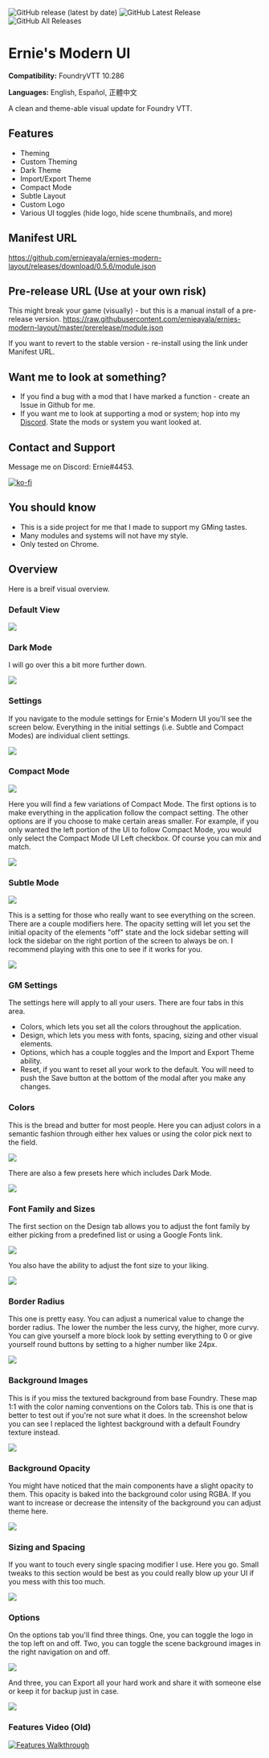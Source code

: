 ![GitHub release (latest by date)](https://img.shields.io/github/v/release/ernieayala/ernies-modern-layout?style=flat-square)
![GitHub Latest Release](https://img.shields.io/github/downloads/ernieayala/ernies-modern-layout/latest/total?style=flat-square)
![GitHub All Releases](https://img.shields.io/github/downloads/ernieayala/ernies-modern-layout/total?label=total%20downloads&style=flat-square)

# Ernie's Modern UI
**Compatibility:** FoundryVTT 10.286

**Languages:** English, Español, 正體中文

A clean and theme-able visual update for Foundry VTT.

## Features
- Theming
- Custom Theming
- Dark Theme
- Import/Export Theme
- Compact Mode
- Subtle Layout
- Custom Logo
- Various UI toggles (hide logo, hide scene thumbnails, and more)

## Manifest URL
https://github.com/ernieayala/ernies-modern-layout/releases/download/0.5.6/module.json

## Pre-release URL (Use at your own risk)
This might break your game (visually) - but this is a manual install of a pre-release version.
https://raw.githubusercontent.com/ernieayala/ernies-modern-layout/master/prerelease/module.json

If you want to revert to the stable version - re-install using the link under Manifest URL.

## Want me to look at something?
- If you find a bug with a mod that I have marked a function - create an Issue in Github for me.
- If you want me to look at supporting a mod or system; hop into my [Discord](https://discord.gg/CWhdMWvZyD). State the mods or system you want looked at.

## Contact and Support
Message me on Discord: Ernie#4453.

[![ko-fi](https://ko-fi.com/img/githubbutton_sm.svg)](https://ko-fi.com/T6T24X2VD)

## You should know
- This is a side project for me that I made to support my GMing tastes.
- Many modules and systems will not have my style.
- Only tested on Chrome.

## Overview
Here is a breif visual overview.

### Default View
<img src="https://raw.githubusercontent.com/ernieayala/ernies-modern-layout/master/images/01-overview.png"
     style="max-width: 100%; display: block;" />

### Dark Mode
<p>I will go over this a bit more further down.</p>

<img src="https://raw.githubusercontent.com/ernieayala/ernies-modern-layout/master/images/01-overview-dark.png"
     style="max-width: 100%; display: block;" />

### Settings
<p>If you navigate to the module settings for Ernie's Modern UI you'll see the screen below. Everything in the initial settings (i.e. Subtle and Compact Modes) are individual client settings.</p>

<img src="https://raw.githubusercontent.com/ernieayala/ernies-modern-layout/master/images/02-settings.png"
     style="max-width: 100%; display: block;" />

### Compact Mode
<img src="https://raw.githubusercontent.com/ernieayala/ernies-modern-layout/master/images/06-compact-example.png"
     style="max-width: 100%; display: block;" />
     
<p>Here you will find a few variations of Compact Mode. The first options is to make everything in the application follow the compact setting. The other options are if you choose to make certain areas smaller. For example, if you only wanted the left portion of the UI to follow Compact Mode, you would only select the Compact Mode UI Left checkbox. Of course you can mix and match.</p>

<img src="https://raw.githubusercontent.com/ernieayala/ernies-modern-layout/master/images/05-compact-settings.png"
     style="max-width: 100%; display: block;" />

### Subtle Mode
<img src="https://raw.githubusercontent.com/ernieayala/ernies-modern-layout/master/images/04-subtle-exmple.png"
     style="max-width: 100%; display: block;" />
     
<p>This is a setting for those who really want to see everything on the screen. There are a couple modifiers here. The opacity setting will let you set the initial opacity of the elements "off" state and the lock sidebar setting will lock the sidebar on the right portion of the screen to always be on. I recommend playing with this one to see if it works for you.</p>

<img src="https://raw.githubusercontent.com/ernieayala/ernies-modern-layout/master/images/03-subtle-settings.png"
     style="max-width: 100%; display: block;" />

### GM Settings
The settings here will apply to all your users. There are four tabs in this area.
- Colors, which lets you set all the colors throughout the application.
- Design, which lets you mess with fonts, spacing, sizing and other visual elements.
- Options, which has a couple toggles and the Import and Export Theme ability.
- Reset, if you want to reset all your work to the default.
You will need to push the Save button at the bottom of the modal after you make any changes.

### Colors
<p>This is the bread and butter for most people. Here you can adjust colors in a semantic fashion through either hex values or using the color pick next to the field.</p>

<img src="https://raw.githubusercontent.com/ernieayala/ernies-modern-layout/master/images/07-color-settings.png"
     style="max-width: 100%; display: block;" />

<p>There are also a few presets here which includes Dark Mode.</p>

<img src="https://raw.githubusercontent.com/ernieayala/ernies-modern-layout/master/images/08-color-preset.png"
     style="max-width: 100%;" />

### Font Family and Sizes
<p>The first section on the Design tab allows you to adjust the font family by either picking from a predefined list or using a Google Fonts link.</p>

<img src="https://raw.githubusercontent.com/ernieayala/ernies-modern-layout/master/images/09-font-family.png"
     style="max-width: 100%; display: block;" />

<p>You also have the ability to adjust the font size to your liking.</p>

<img src="https://raw.githubusercontent.com/ernieayala/ernies-modern-layout/master/images/10-font-size.png"
     style="max-width: 100%; display: block;" />

### Border Radius
<p>This one is pretty easy. You can adjust a numerical value to change the border radius. The lower the number the less curvy, the higher, more curvy. You can give yourself a more block look by setting everything to 0 or give yourself round buttons by setting to a higher number like 24px.</p>

<img src="https://raw.githubusercontent.com/ernieayala/ernies-modern-layout/master/images/11-border-radius.png"
     style="max-width: 100%; display: block;" />

### Background Images
<p>This is if you miss the textured background from base Foundry. These map 1:1 with the color naming conventions on the Colors tab. This is one that is better to test out if you're not sure what it does. In the screenshot below you can see I replaced the lightest background with a default Foundry texture instead.</p>

<img src="https://raw.githubusercontent.com/ernieayala/ernies-modern-layout/master/images/12-background-image.png"
     style="max-width: 100%; display: block;" />

### Background Opacity
<p>You might have noticed that the main components have a slight opacity to them. This opacity is baked into the background color using RGBA. If you want to increase or decrease the intensity of the background you can adjust theme here.</p>

<img src="https://raw.githubusercontent.com/ernieayala/ernies-modern-layout/master/images/13-background-opacity.png"
     style="max-width: 100%; display: block;" />

### Sizing and Spacing
<p>If you want to touch every single spacing modifier I use. Here you go. Small tweaks to this section would be best as you could really blow up your UI if you mess with this too much.</p>

<img src="https://raw.githubusercontent.com/ernieayala/ernies-modern-layout/master/images/14-spacing-sizing.png"
     style="max-width: 100%; display: block;" />

### Options
<p>On the options tab you'll find three things. One, you can toggle the logo in the top left on and off. Two, you can toggle the scene background images in the right navigation on and off.</p>

<img src="https://raw.githubusercontent.com/ernieayala/ernies-modern-layout/master/images/15-options.png"
     style="max-width: 100%; display: block;" />

<p>And three, you can Export all your hard work and share it with someone else or keep it for backup just in case.</p>

<img src="https://raw.githubusercontent.com/ernieayala/ernies-modern-layout/master/images/16-eport.png"
     style="max-width: 100%; display: block;" />
     
### Features Video (Old)
[![Features Walkthrough](https://img.youtube.com/vi/bU7sclPTFQU/0.jpg)](https://www.youtube.com/watch?v=bU7sclPTFQU)
